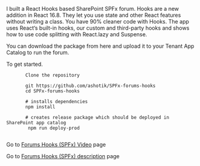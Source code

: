 I built a React Hooks based SharePoint SPFx forum. Hooks are a new addition in React 16.8. They let you use state and other React features without writing a class. You have 90% cleaner code with Hooks. The app uses React‘s built-in hooks, our custom and third-party hooks and shows how to use code splitting with React.lazy and Suspense.

You can download the package from here and upload it to your Tenant App Catalog to run the forum.

To get started.
```
       Clone the repository

       git https://github.com/ashotik/SPFx-forums-hooks
       cd SPFx-forums-hooks

       # installs dependencies
       npm install

       # creates release package which should be deployed in SharePoint app catalog
        npm run deploy-prod
      
```

Go to [Forums Hooks (SPFx) Video](https://youtu.be/TKfQWAVdbOc) page

Go to [Forums Hooks (SPFx) description](https://github.com/ashotik/SPFx-forums-hooks/index.html) page